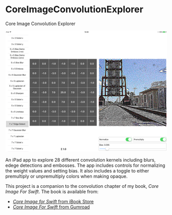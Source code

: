 # CoreImageConvolutionExplorer
Core Image Convolution Explorer

![CoreImageConvolutionExplorer/screenshot.PNG](CoreImageConvolutionExplorer/screenshot.PNG)

An iPad app to explore 28 different convolution kernels including blurs, edege detections and embosses. The app includes controls for normalizing the weight values and setting bias. It also includes a toggle to either premultiply or unpremultiply colors when making opaque.

This project is a companion to the convolution chapter of my book, *Core Image For Swift*. The book is available from:

* [*Core Image for Swift* from iBook Store](https://itunes.apple.com/us/book/core-image-for-swift/id1073029980?mt=13)
* [*Core Image For Swift* from Gumroad](https://gumroad.com/l/CoreImageForSwift)

